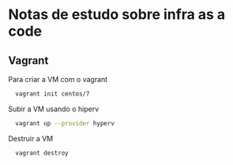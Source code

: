 # Notas de estudo sobre infra as a code

## Vagrant

Para criar a VM com o vagrant

```bash
  vagrant init centos/7
```

Subir a VM usando o hiperv
```bash
  vagrant up --provider hyperv
```

Destruir a VM
```bash
  vagrant destroy
```


